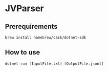 # JVParser

## Prerequirements

```
brew install homebrew/cask/dotnet-sdk
```

## How to use

```
dotnet run [InputFile.txt] [OutputFile.jsonl]
```
